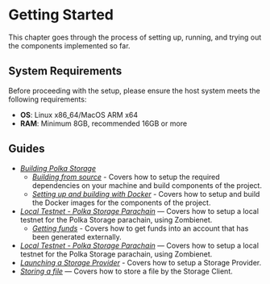 # Getting Started

This chapter goes through the process of setting up, running, and trying out the components implemented so far.

## System Requirements

Before proceeding with the setup, please ensure the host system meets the following requirements:

- **OS**: Linux x86_64/MacOS ARM x64
- **RAM**: Minimum 8GB, recommended 16GB or more

## Guides

- [_Building Polka Storage_](./building/index.md)
  - [_Building from source_](./building/source.md) - Covers how to setup the required dependencies on your machine and build components of the project.
  - [_Setting up and building with Docker_](./building/docker.md) - Covers how to setup and build the Docker images for the components of the project.
- [_Local Testnet - Polka Storage Parachain_](local-testnet/index.md) — Covers how to setup a local testnet for the Polka Storage parachain, using Zombienet.
  - [_Getting funds_](local-testnet/getting-funds.md) - Covers how to get funds into an account that has been generated externally.
- [_Local Testnet - Polka Storage Parachain_](local-testnet/index.md) — Covers how to setup a local testnet for the Polka Storage parachain, using Zombienet.
- [_Launching a Storage Provider_](storage-provider.md) - Covers how to setup a Storage Provider.
- [_Storing a file_](demo-file-store.md) — Covers how to store a file by the Storage Client.


